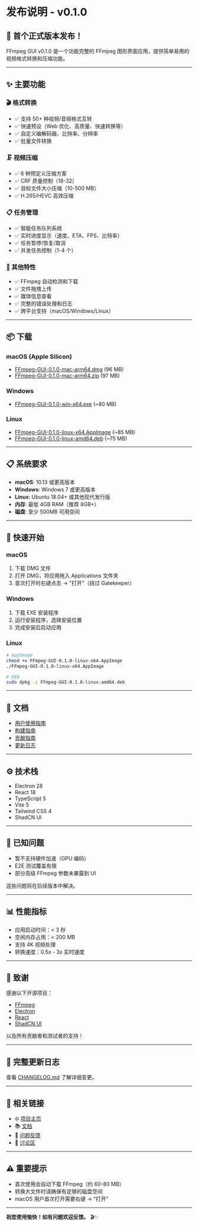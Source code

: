 # 发布说明 - v0.1.0

## 🎉 首个正式版本发布！

FFmpeg GUI v0.1.0 是一个功能完整的 FFmpeg 图形界面应用，提供简单易用的视频格式转换和压缩功能。

---

## ✨ 主要功能

### 🎬 格式转换
- ✅ 支持 50+ 种视频/音频格式互转
- ✅ 快速预设（Web 优化、高质量、快速转换等）
- ✅ 自定义编解码器、比特率、分辨率
- ✅ 批量文件转换

### 🗜️ 视频压缩
- ✅ 6 种预定义压缩方案
- ✅ CRF 质量控制（18-32）
- ✅ 目标文件大小压缩（10-500 MB）
- ✅ H.265/HEVC 高效压缩

### 📋 任务管理
- ✅ 智能任务队列系统
- ✅ 实时进度显示（速度、ETA、FPS、比特率）
- ✅ 任务暂停/恢复/取消
- ✅ 并发任务控制（1-4 个）

### 🔧 其他特性
- ✅ FFmpeg 自动检测和下载
- ✅ 文件拖拽上传
- ✅ 媒体信息查看
- ✅ 完整的错误处理和日志
- ✅ 跨平台支持（macOS/Windows/Linux）

---

## 📦 下载

### macOS (Apple Silicon)
- [FFmpeg-GUI-0.1.0-mac-arm64.dmg](https://github.com/your-repo/FFmpeg-GUI/releases/download/v0.1.0/FFmpeg-GUI-0.1.0-mac-arm64.dmg) (96 MB)
- [FFmpeg-GUI-0.1.0-mac-arm64.zip](https://github.com/your-repo/FFmpeg-GUI/releases/download/v0.1.0/FFmpeg-GUI-0.1.0-mac-arm64.zip) (97 MB)

### Windows
- [FFmpeg-GUI-0.1.0-win-x64.exe](https://github.com/your-repo/FFmpeg-GUI/releases/download/v0.1.0/FFmpeg-GUI-0.1.0-win-x64.exe) (~80 MB)

### Linux
- [FFmpeg-GUI-0.1.0-linux-x64.AppImage](https://github.com/your-repo/FFmpeg-GUI/releases/download/v0.1.0/FFmpeg-GUI-0.1.0-linux-x64.AppImage) (~85 MB)
- [FFmpeg-GUI-0.1.0-linux-amd64.deb](https://github.com/your-repo/FFmpeg-GUI/releases/download/v0.1.0/FFmpeg-GUI-0.1.0-linux-amd64.deb) (~75 MB)

---

## 📋 系统要求

- **macOS**: 10.13 或更高版本
- **Windows**: Windows 7 或更高版本
- **Linux**: Ubuntu 18.04+ 或其他现代发行版
- **内存**: 最低 4GB RAM（推荐 8GB+）
- **磁盘**: 至少 500MB 可用空间

---

## 🚀 快速开始

### macOS
1. 下载 DMG 文件
2. 打开 DMG，将应用拖入 Applications 文件夹
3. 首次打开时右键点击 -> "打开"（绕过 Gatekeeper）

### Windows
1. 下载 EXE 安装程序
2. 运行安装程序，选择安装位置
3. 完成安装后启动应用

### Linux
```bash
# AppImage
chmod +x FFmpeg-GUI-0.1.0-linux-x64.AppImage
./FFmpeg-GUI-0.1.0-linux-x64.AppImage

# DEB
sudo dpkg -i FFmpeg-GUI-0.1.0-linux-amd64.deb
```

---

## 📖 文档

- [用户使用指南](https://github.com/your-repo/FFmpeg-GUI/blob/main/docs/USER_GUIDE.md)
- [构建指南](https://github.com/your-repo/FFmpeg-GUI/blob/main/docs/BUILD.md)
- [贡献指南](https://github.com/your-repo/FFmpeg-GUI/blob/main/docs/CONTRIBUTING.md)
- [更新日志](https://github.com/your-repo/FFmpeg-GUI/blob/main/CHANGELOG.md)

---

## ⚙️ 技术栈

- Electron 28
- React 18
- TypeScript 5
- Vite 5
- Tailwind CSS 4
- ShadCN UI

---

## 🐛 已知问题

- 暂不支持硬件加速（GPU 编码）
- E2E 测试覆盖有限
- 部分高级 FFmpeg 参数未暴露到 UI

这些问题将在后续版本中解决。

---

## 📊 性能指标

- 应用启动时间：< 3 秒
- 空闲内存占用：< 200 MB
- 支持 4K 视频处理
- 转换速度：0.5x - 3x 实时速度

---

## 🙏 致谢

感谢以下开源项目：

- [FFmpeg](https://ffmpeg.org/)
- [Electron](https://www.electronjs.org/)
- [React](https://react.dev/)
- [ShadCN UI](https://ui.shadcn.com/)

以及所有贡献者和测试者的支持！

---

## 📝 完整更新日志

查看 [CHANGELOG.md](https://github.com/your-repo/FFmpeg-GUI/blob/main/CHANGELOG.md) 了解详细变更。

---

## 🔗 相关链接

- 🌐 [项目主页](https://github.com/your-repo/FFmpeg-GUI)
- 📚 [文档](https://github.com/your-repo/FFmpeg-GUI/tree/main/docs)
- 🐛 [问题反馈](https://github.com/your-repo/FFmpeg-GUI/issues)
- 💬 [讨论区](https://github.com/your-repo/FFmpeg-GUI/discussions)

---

## ⚠️ 重要提示

- 首次使用会自动下载 FFmpeg（约 60-80 MB）
- 转换大文件时请确保有足够的磁盘空间
- macOS 用户首次打开需要右键 -> "打开"

---

**祝您使用愉快！如有问题欢迎反馈。** 🎬✨
